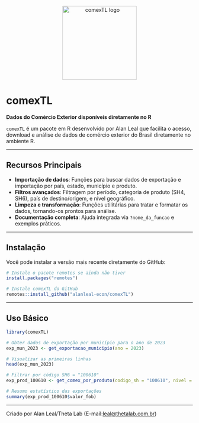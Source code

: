 <!-- Substitua `URL_DO_SEU_LOGO` pelo link onde você hospedar o logo em tons de laranja -->

<p align="center">
  <img src="https://www2.thetalab.com.br/wp-content/uploads/2025/07/comextl_logo.png" alt="comexTL logo" width="200"/>
</p>

# comexTL

**Dados do Comércio Exterior disponíveis diretamente no R**

`comexTL` é um pacote em R desenvolvido por Alan Leal que facilita o acesso, download e análise de dados de comércio exterior do Brasil diretamente no ambiente R.

---

## Recursos Principais

* **Importação de dados**: Funções para buscar dados de exportação e importação por país, estado, município e produto.
* **Filtros avançados**: Filtragem por período, categoria de produto (SH4, SH6), país de destino/origem, e nível geográfico.
* **Limpeza e transformação**: Funções utilitárias para tratar e formatar os dados, tornando-os prontos para análise.
* **Documentação completa**: Ajuda integrada via `?nome_da_funcao` e exemplos práticos.

---

## Instalação

Você pode instalar a versão mais recente diretamente do GitHub:

```r
# Instale o pacote remotes se ainda não tiver
install.packages("remotes")

# Instale comexTL do GitHub
remotes::install_github("alanleal-econ/comexTL")
```

---

## Uso Básico

```r
library(comexTL)

# Obter dados de exportação por município para o ano de 2023
exp_mun_2023 <- get_exportacao_municipio(ano = 2023)

# Visualizar as primeiras linhas
head(exp_mun_2023)

# Filtrar por código SH6 = "100610"
exp_prod_100610 <- get_comex_por_produto(codigo_sh = "100610", nivel = 6)

# Resumo estatístico das exportações
summary(exp_prod_100610$valor_fob)
```

---

Criado por Alan Leal/Theta Lab (E-mail:leal@thetalab.com.br)
